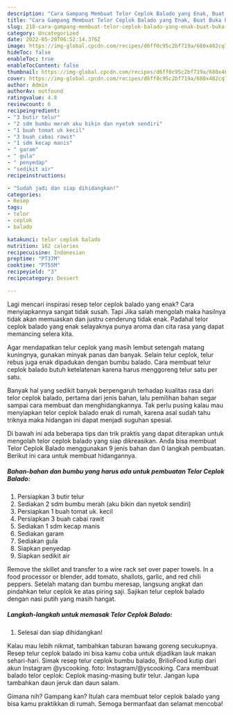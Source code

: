 ```yaml
---
description: "Cara Gampang Membuat Telor Ceplok Balado yang Enak, Buat Buka Puasa Bikin Ngiler"
title: "Cara Gampang Membuat Telor Ceplok Balado yang Enak, Buat Buka Puasa Bikin Ngiler"
slug: 218-cara-gampang-membuat-telor-ceplok-balado-yang-enak-buat-buka-puasa-bikin-ngiler
category: Uncategorized
date: 2022-05-20T06:52:14.376Z
image: https://img-global.cpcdn.com/recipes/d6ff0c95c2bf719a/680x482cq70/telor-ceplok-balado-foto-resep-utama.jpg
hideToc: false
enableToc: true
enableTocContent: false
thumbnail: https://img-global.cpcdn.com/recipes/d6ff0c95c2bf719a/680x482cq70/telor-ceplok-balado-foto-resep-utama.jpg
cover: https://img-global.cpcdn.com/recipes/d6ff0c95c2bf719a/680x482cq70/telor-ceplok-balado-foto-resep-utama.jpg
author: Admin
authorAv: notfound
ratingvalue: 4.8
reviewcount: 6
recipeingredient:
- "3 butir telur"
- "2 sdm bumbu merah aku bikin dan nyetok sendiri"
- "1 buah tomat uk kecil"
- "3 buah cabai rawit"
- "1 sdm kecap manis"
- " garam"
- " gula"
- " penyedap"
- "sedikit air"
recipeinstructions:

- "Sudah jadi dan siap dihidangkan!"
categories:
- Resep
tags:
- telor
- ceplok
- balado

katakunci: telor ceplok balado 
nutrition: 162 calories
recipecuisine: Indonesian
preptime: "PT37M"
cooktime: "PT55M"
recipeyield: "3"
recipecategory: Dessert

---
```



Lagi mencari inspirasi resep telor ceplok balado yang enak? Cara menyiapkannya sangat tidak susah. Tapi Jika salah mengolah maka hasilnya tidak akan memuaskan dan justru cenderung tidak enak. Padahal telor ceplok balado yang enak selayaknya punya aroma dan cita rasa yang dapat memancing selera kita.


Agar mendapatkan telur ceplok yang masih lembut setengah matang kuningnya, gunakan minyak panas dan banyak. Selain telur ceplok, telur rebus juga enak dipadukan dengan bumbu balado. Cara membuat telur ceplok balado butuh ketelatenan karena harus menggoreng telur satu per satu.

Banyak hal yang sedikit banyak berpengaruh terhadap kualitas rasa dari telor ceplok balado, pertama dari jenis bahan, lalu pemilihan bahan segar sampai cara membuat dan menghidangkannya. Tak perlu pusing kalau mau menyiapkan telor ceplok balado enak di rumah, karena asal sudah tahu triknya maka hidangan ini dapat menjadi suguhan spesial.


Di bawah ini ada beberapa tips dan trik praktis yang dapat diterapkan untuk mengolah telor ceplok balado yang siap dikreasikan. Anda bisa membuat Telor Ceplok Balado menggunakan 9 jenis bahan dan 0 langkah pembuatan. Berikut ini cara untuk membuat hidangannya.

<!--inarticleads1-->

##### Bahan-bahan dan bumbu yang harus ada untuk pembuatan Telor Ceplok Balado:

1. Persiapkan 3 butir telur
1. Sediakan 2 sdm bumbu merah (aku bikin dan nyetok sendiri)
1. Persiapkan 1 buah tomat uk. kecil
1. Persiapkan 3 buah cabai rawit
1. Sediakan 1 sdm kecap manis
1. Sediakan  garam
1. Sediakan  gula
1. Siapkan  penyedap
1. Siapkan sedikit air


Remove the skillet and transfer to a wire rack set over paper towels. In a food processor or blender, add tomato, shallots, garlic, and red chili peppers. Setelah matang dan bumbu meresap, langsung angkat dan pindahkan telur ceplok ke atas piring saji. Sajikan telur ceplok balado dengan nasi putih yang masih hangat. 

<!--inarticleads2-->

##### Langkah-langkah untuk memasak Telor Ceplok Balado:


1. Selesai dan siap dihidangkan!

Kalau mau lebih nikmat, tambahkan taburan bawang goreng secukupnya. Resep telur ceplok balado ini bisa kamu coba untuk dijadikan lauk makan sehari-hari. Simak resep telur ceplok bumbu balado, BrilioFood kutip dari akun Instagram @yscooking. foto: Instagram/@yscooking. Cara membuat balado telor ceplok: Ceplok masing-masing butir telur. Jangan lupa tambahkan daun jeruk dan daun salam. 

Gimana nih? Gampang kan? Itulah cara membuat telor ceplok balado yang bisa kamu praktikkan di rumah. Semoga bermanfaat dan selamat mencoba!
